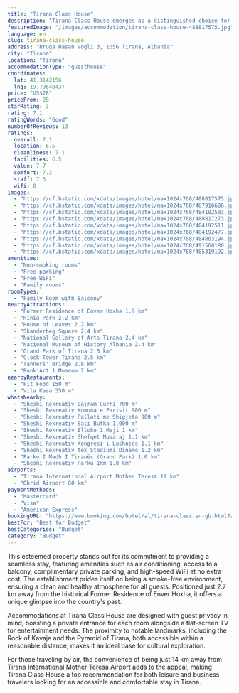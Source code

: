```yaml
---
title: "Tirana Class House"
description: "Tirana Class House emerges as a distinguished choice for travelers seeking comfort and convenience in the heart of Tirana."
featuredImage: "/images/accommodation/tirana-class-house-488817575.jpg"
language: en
slug: tirana-class-house
address: "Rruga Hasan Vogli 3, 1056 Tirana, Albania"
city: "Tirana"
location: "Tirana"
accommodationType: "guesthouse"
coordinates:
  lat: 41.3142156
  lng: 19.79640437
price: "US$28"
priceFrom: 28
starRating: 3
rating: 7.1
ratingWords: "Good"
numberOfReviews: 13
ratings:
  overall: 7.1
  location: 6.5
  cleanliness: 7.1
  facilities: 6.5
  value: 7.7
  comfort: 7.3
  staff: 7.3
  wifi: 0
images:
  - "https://cf.bstatic.com/xdata/images/hotel/max1024x768/488817575.jpg?k=d50049bb44860bce191d1b4d82f034e2c40e5f3417cefa7cc0dc40d5d361084b&o=&hp=1"
  - "https://cf.bstatic.com/xdata/images/hotel/max1024x768/487916688.jpg?k=24ccdb2c28397a6cdd400e7ba626b7e24d1eb346f4142b9c5eacf31da058dfba&o=&hp=1"
  - "https://cf.bstatic.com/xdata/images/hotel/max1024x768/484192503.jpg?k=b22b389a4a618f450903458d0d948c5cacadf8f8e2421f042c793b6bd3fb864c&o=&hp=1"
  - "https://cf.bstatic.com/xdata/images/hotel/max1024x768/488817273.jpg?k=b6229aa15cd72d95bb9e326c3c18e313bb2a40f18eba953b89139b4da28103ed&o=&hp=1"
  - "https://cf.bstatic.com/xdata/images/hotel/max1024x768/484192511.jpg?k=4dfb0cedef433e2efef9e4ef1bf2de4cd8cc1a4ef2b103e91344788afc79f026&o=&hp=1"
  - "https://cf.bstatic.com/xdata/images/hotel/max1024x768/484192477.jpg?k=e548ced664d2bb9bb0654db8e7d4a459c284dd61810615ec1a3b18b8bd66084c&o=&hp=1"
  - "https://cf.bstatic.com/xdata/images/hotel/max1024x768/484803194.jpg?k=d87299c035e4a1f891c3e8089f062eca033e5a4966016b9482601e2a9c74f77c&o=&hp=1"
  - "https://cf.bstatic.com/xdata/images/hotel/max1024x768/491560180.jpg?k=66958da77d3b8652e9dce7bc93b53d91220db46c661b7dda85b91a7d08e1bcaa&o=&hp=1"
  - "https://cf.bstatic.com/xdata/images/hotel/max1024x768/485319192.jpg?k=9784003173f1b05e46147e80cd43ead69116012ec32678983a8d6e756a541967&o=&hp=1"
amenities:
  - "Non-smoking rooms"
  - "Free parking"
  - "Free WiFi"
  - "Family rooms"
roomTypes:
  - "Family Room with Balcony"
nearbyAttractions:
  - "Former Residence of Enver Hoxha 1.9 km"
  - "Rinia Park 2.2 km"
  - "House of Leaves 2.2 km"
  - "Skanderbeg Square 2.4 km"
  - "National Gallery of Arts Tirana 2.4 km"
  - "National Museum of History Albania 2.4 km"
  - "Grand Park of Tirana 2.5 km"
  - "Clock Tower Tirana 2.5 km"
  - "Tanners' Bridge 2.8 km"
  - "Bunk'Art 1 Museum 7 km"
nearbyRestaurants:
  - "Fit Food 150 m"
  - "Vila Kasa 350 m"
whatsNearby:
  - "Sheshi Rekreativ Bajram Curri 700 m"
  - "Sheshi Rekreativ Komuna e Parisit 900 m"
  - "Sheshi Rekreativ Pallati me Shigjeta 900 m"
  - "Sheshi Rekreativ Sali Butka 1,000 m"
  - "Sheshi Rekreativ Blloku 1 Maji 1 km"
  - "Sheshi Rekreativ Shefqet Musaraj 1.1 km"
  - "Sheshi Rekreativ Kongresi i Lushnjës 1.1 km"
  - "Sheshi Rekreativ tek Stadiumi Dinamo 1.2 km"
  - "Parku I Madh I Tiranës (Grand Park) 1.6 km"
  - "Sheshi Rekreativ Parku 1Km 1.8 km"
airports:
  - "Tirana International Airport Mother Teresa 11 km"
  - "Ohrid Airport 80 km"
paymentMethods:
  - "Mastercard"
  - "Visa"
  - "American Express"
bookingURL: "https://www.booking.com/hotel/al/tirana-class.en-gb.html?aid=8035640"
bestFor: "Best for Budget"
bestCategories: "Budget"
category: "Budget"
---
```


This esteemed property stands out for its commitment to providing a seamless stay, featuring amenities such as air conditioning, access to a balcony, complimentary private parking, and high-speed WiFi at no extra cost. The establishment prides itself on being a smoke-free environment, ensuring a clean and healthy atmosphere for all guests. Positioned just 2.7 km away from the historical Former Residence of Enver Hoxha, it offers a unique glimpse into the country's past.

Accommodations at Tirana Class House are designed with guest privacy in mind, boasting a private entrance for each room alongside a flat-screen TV for entertainment needs. The proximity to notable landmarks, including the Rock of Kavaje and the Pyramid of Tirana, both accessible within a reasonable distance, makes it an ideal base for cultural exploration.

For those traveling by air, the convenience of being just 14 km away from Tirana International Mother Teresa Airport adds to the appeal, making Tirana Class House a top recommendation for both leisure and business travelers looking for an accessible and comfortable stay in Tirana.